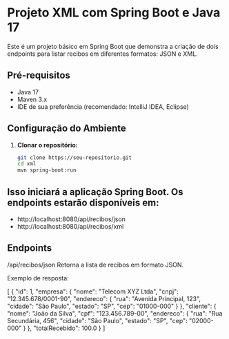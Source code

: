 # Projeto XML com Spring Boot e Java 17

Este é um projeto básico em Spring Boot que demonstra a criação de dois endpoints para listar recibos em diferentes formatos: JSON e XML.

## Pré-requisitos

- Java 17
- Maven 3.x
- IDE de sua preferência (recomendado: IntelliJ IDEA, Eclipse)

## Configuração do Ambiente

1. **Clonar o repositório:**
   ```bash
   git clone https://seu-repositorio.git
   cd xml
   mvn spring-boot:run

## Isso iniciará a aplicação Spring Boot. Os endpoints estarão disponíveis em:

- http://localhost:8080/api/recibos/json
- http://localhost:8080/api/recibos/xml

## Endpoints
/api/recibos/json
Retorna a lista de recibos em formato JSON.

Exemplo de resposta:

[
  {
    "id": 1,
    "empresa": {
      "nome": "Telecom XYZ Ltda",
      "cnpj": "12.345.678/0001-90",
      "endereco": {
        "rua": "Avenida Principal, 123",
        "cidade": "São Paulo",
        "estado": "SP",
        "cep": "01000-000"
      }
    },
    "cliente": {
      "nome": "João da Silva",
      "cpf": "123.456.789-00",
      "endereco": {
        "rua": "Rua Secundária, 456",
        "cidade": "São Paulo",
        "estado": "SP",
        "cep": "02000-000"
      }
    },
    "totalRecebido": 100.0
  }
]
